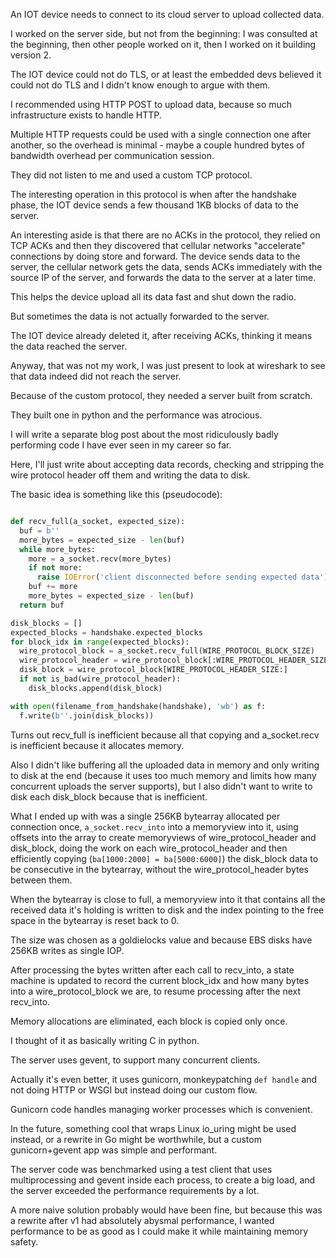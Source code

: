 An IOT device needs to connect to its cloud server to upload collected data.

I worked on the server side, but not from the beginning:
I was consulted at the beginning, then other people worked on it,
then I worked on it building version 2.

The IOT device could not do TLS, or at least the embedded devs believed it could not do TLS
and I didn't know enough to argue with them.

I recommended using HTTP POST to upload data, because so much infrastructure exists to handle HTTP.

Multiple HTTP requests could be used with a single connection one after another,
so the overhead is minimal - maybe a couple hundred bytes of bandwidth overhead
per communication session.

They did not listen to me and used a custom TCP protocol.

The interesting operation in this protocol is when after the handshake phase, the
IOT device sends a few thousand 1KB blocks of data to the server.

An interesting aside is that there are no ACKs in the protocol,
they relied on TCP ACKs and then
they discovered that cellular networks "accelerate" connections
by doing store and forward. The device sends data to the server,
the cellular network gets the data,
sends ACKs immediately with the source IP of the server,
and forwards the data to the server at a later time.

This helps the device upload all its data fast and shut down the radio.

But sometimes the data is not actually forwarded to the server.

The IOT device already deleted it, after receiving ACKs,
thinking it means the data reached the server.

Anyway, that was not my work, I was just present to look at wireshark
to see that data indeed did not reach the server.

Because of the custom protocol, they needed a server built from scratch.

They built one in python and the performance was atrocious.

I will write a separate blog post about the most ridiculously
badly performing code I have ever seen in my career so far.

Here, I'll just write about accepting data records,
checking and stripping the wire protocol header off them and
writing the data to disk.

The basic idea is something like this (pseudocode):

```python

def recv_full(a_socket, expected_size):
  buf = b''
  more_bytes = expected_size - len(buf)
  while more_bytes:
    more = a_socket.recv(more_bytes)
    if not more:
      raise IOError('client disconnected before sending expected data')
    buf += more
    more_bytes = expected_size - len(buf)
  return buf

disk_blocks = []
expected_blocks = handshake.expected_blocks
for block_idx in range(expected_blocks):
  wire_protocol_block = a_socket.recv_full(WIRE_PROTOCOL_BLOCK_SIZE)
  wire_protocol_header = wire_protocol_block[:WIRE_PROTOCOL_HEADER_SIZE]
  disk_block = wire_protocol_block[WIRE_PROTOCOL_HEADER_SIZE:]
  if not is_bad(wire_protocol_header):
    disk_blocks.append(disk_block)

with open(filename_from_handshake(handshake), 'wb') as f:
  f.write(b''.join(disk_blocks))
```

Turns out recv_full is inefficient because all that copying
and a_socket.recv is inefficient because it allocates memory.

Also I didn't like buffering all the uploaded data in memory and only writing to disk at the end
(because it uses too much memory and limits how many concurrent uploads the server supports),
but I also didn't want to write to disk each disk_block because that is inefficient.

What I ended up with was a single 256KB bytearray allocated per connection once,
`a_socket.recv_into` into a memoryview into it,
using offsets into the array to create memoryviews of wire_protocol_header and disk_block,
doing the work on each wire_protocol_header and then efficiently copying
(`ba[1000:2000] = ba[5000:6000]`) the disk_block data to be consecutive
in the bytearray, without the wire_protocol_header bytes between them.

When the bytearray is close to full,
a memoryview into it that contains all the received data it's holding
is written to disk and the index
pointing to the free space in the bytearray is reset back to 0.

The size was chosen as a goldielocks value and because EBS disks have 256KB writes as single IOP.

After processing the bytes written after each call to recv_into,
a state machine is updated to record the current block_idx and
how many bytes into a wire_protocol_block we are,
to resume processing after the next recv_into.

Memory allocations are eliminated, each block is copied only once.

I thought of it as basically writing C in python.

The server uses gevent, to support many concurrent clients.

Actually it's even better, it uses gunicorn, monkeypatching `def handle`
and not doing HTTP or WSGI but instead doing our custom flow.

Gunicorn code handles managing worker processes which is convenient.

In the future, something cool that wraps Linux io_uring might be used instead,
or a rewrite in Go might be worthwhile, but a custom gunicorn+gevent app was simple and performant.

The server code was benchmarked using a test client that uses multiprocessing and gevent inside each process,
to create a big load, and the server exceeded the performance requirements by a lot.

A more naive solution probably would have been fine, but because this was a rewrite
after v1 had absolutely abysmal performance, I wanted performance to be
as good as I could make it while maintaining memory safety.
